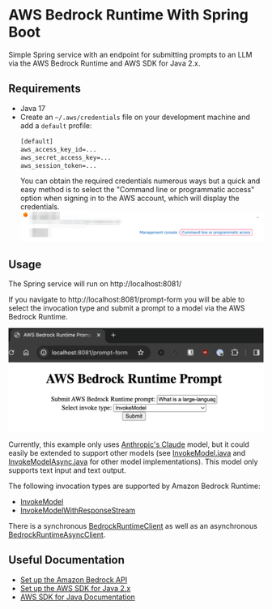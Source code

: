# AWS Bedrock Runtime With Spring Boot

Simple Spring service with an endpoint for submitting prompts to an LLM via the AWS Bedrock Runtime and AWS SDK for Java 2.x. 

## Requirements

* Java 17
* Create an `~/.aws/credentials` file on your development machine and add a `default` profile:
    ```
    [default]
    aws_access_key_id=...
    aws_secret_access_key=...
    aws_session_token=...
    ```
  You can obtain the required credentials numerous ways but a quick and easy method is to select the "Command line or programmatic access" option when signing in to the AWS account, which will display the credentials.
  ![aws-creds.png](src%2Fmain%2Fresources%2Fstatic%2Faws-creds.png)

## Usage

The Spring service will run on http://localhost:8081/

If you navigate to http://localhost:8081/prompt-form you will be able to select the invocation type and submit a prompt to a model via the AWS Bedrock Runtime. 

![ui.png](src%2Fmain%2Fresources%2Fstatic%2Fui.png)

Currently, this example only uses [Anthropic's Claude](https://aws.amazon.com/bedrock/claude/) model, but it could easily be extended to support other models (see [InvokeModel.java](src%2Fmain%2Fjava%2Fcom%2Fdemo%2Fawsbedrockspringboot%2Fawsbedrockruntime%2FInvokeModel.java) and [InvokeModelAsync.java](src%2Fmain%2Fjava%2Fcom%2Fdemo%2Fawsbedrockspringboot%2Fawsbedrockruntime%2FInvokeModelAsync.java) for other model implementations). This model only supports text input and text output.

The following invocation types are supported by Amazon Bedrock Runtime:
* [InvokeModel](https://docs.aws.amazon.com/bedrock/latest/APIReference/API_runtime_InvokeModel.html)
* [InvokeModelWithResponseStream](https://docs.aws.amazon.com/bedrock/latest/APIReference/API_runtime_InvokeModelWithResponseStream.html)

There is a synchronous [BedrockRuntimeClient](https://sdk.amazonaws.com/java/api/latest/software/amazon/awssdk/services/bedrockruntime/BedrockRuntimeClient.html) as well as an asynchronous [BedrockRuntimeAsyncClient](https://sdk.amazonaws.com/java/api/latest/software/amazon/awssdk/services/bedrockruntime/BedrockRuntimeAsyncClient.html).

## Useful Documentation

* [Set up the Amazon Bedrock API](https://docs.aws.amazon.com/bedrock/latest/userguide/api-setup.html)
* [Set up the AWS SDK for Java 2.x](https://docs.aws.amazon.com/sdk-for-java/latest/developer-guide/setup.html)
* [AWS SDK for Java Documentation](https://docs.aws.amazon.com/sdk-for-java/)
